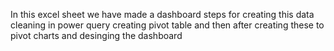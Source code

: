 In this excel sheet we have made a dashboard 
steps for creating this
data cleaning in power query 
creating pivot table and then after creating these to pivot charts 
and desinging the dashboard 
